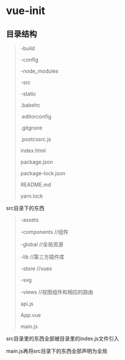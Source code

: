 # vue-init

## 目录结构

> -build
>
> -config
>
> -node_modules
>
> -src
>
> -static
>
> .babelrc
>
> .editorconfig
>
> .gitgnore
>
> .postcssrc.js
>
> index.html
>
> package.json
>
> package-lock.json
>
> README.md
>
> yarn.lock
>
>



src目录下的东西

> -assets
>
> -components   //组件
>
> -global   //全局资源
>
> -lib  //第三方插件库
>
> -store  //vuex
>
> -svg   
>
> -views   //视图组件和相应的路由
>
> api.js
>
> App.vue
>
> main.js
>
>

src目录里的东西全部被目录里的index.js文件引入

main.js再将src目录下的东西全部声明为全局